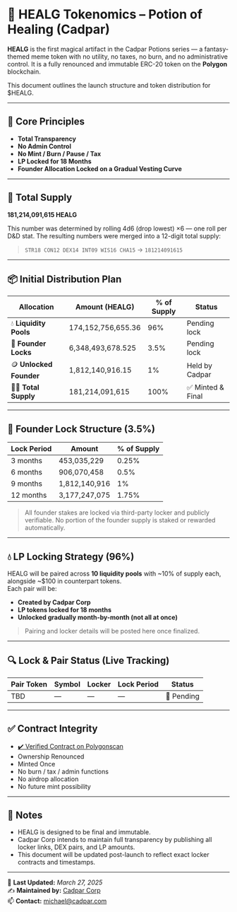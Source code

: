# 🧪 HEALG Tokenomics – Potion of Healing (Cadpar)

**HEALG** is the first magical artifact in the Cadpar Potions series — a fantasy-themed meme token with no utility, no taxes, no burn, and no administrative control. It is a fully renounced and immutable ERC-20 token on the **Polygon** blockchain.

This document outlines the launch structure and token distribution for $HEALG.

---

## 🎯 Core Principles

- **Total Transparency**
- **No Admin Control**
- **No Mint / Burn / Pause / Tax**
- **LP Locked for 18 Months**
- **Founder Allocation Locked on a Gradual Vesting Curve**

---

## 🧮 Total Supply

**181,214,091,615 HEALG**

This number was determined by rolling 4d6 (drop lowest) ×6 — one roll per D&D stat. The resulting numbers were merged into a 12-digit total supply:

> `STR18 CON12 DEX14 INT09 WIS16 CHA15` → `181214091615`

---

## 📦 Initial Distribution Plan

| Allocation        | Amount (HEALG)       | % of Supply | Status        |
|------------------|----------------------|-------------|----------------|
| 💧 **Liquidity Pools** | 174,152,756,655.36     | 96%         | Pending lock |
| 🔐 **Founder Locks**    | 6,348,493,678.525      | 3.5%        | Pending lock |
| 🪙 **Unlocked Founder** | 1,812,140,916.15        | 1%          | Held by Cadpar |
| 🧙‍♂️ **Total Supply**    | 181,214,091,615        | 100%        | ✅ Minted & Final |

---

## 🔐 Founder Lock Structure (3.5%)

| Lock Period | Amount | % of Supply |
|-------------|--------|-------------|
| 3 months    | 453,035,229 | 0.25% |
| 6 months    | 906,070,458 | 0.5%  |
| 9 months    | 1,812,140,916 | 1%   |
| 12 months   | 3,177,247,075 | 1.75% |

> All founder stakes are locked via third-party locker and publicly verifiable. No portion of the founder supply is staked or rewarded automatically.

---

## 💧 LP Locking Strategy (96%)

HEALG will be paired across **10 liquidity pools** with ~10% of supply each, alongside ~$100 in counterpart tokens.  
Each pair will be:

- **Created by Cadpar Corp**  
- **LP tokens locked for 18 months**  
- **Unlocked gradually month-by-month (not all at once)**

> Pairing and locker details will be posted here once finalized.

---

## 🔍 Lock & Pair Status (Live Tracking)

| Pair Token | Symbol | Locker | Lock Period | Status |
|------------|--------|--------|-------------|--------|
| TBD        | —      | —      | —           | 🔄 Pending |

---

## ✅ Contract Integrity

- [✔️ Verified Contract on Polygonscan](https://polygonscan.com/address/0x20e6c0E0676FC371AF9A1a89a86bB39daa346be5#code)
- Ownership Renounced
- Minted Once
- No burn / tax / admin functions
- No airdrop allocation
- No future mint possibility

---

## 📜 Notes

- HEALG is designed to be final and immutable.
- Cadpar Corp intends to maintain full transparency by publishing all locker links, DEX pairs, and LP amounts.
- This document will be updated post-launch to reflect exact locker contracts and timestamps.

---

📅 **Last Updated:** _March 27, 2025_  
✍️ **Maintained by:** [Cadpar Corp](https://cadpar.com)  
📫 **Contact:** michael@cadpar.com
